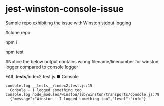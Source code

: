 # jest-winston-console-issue
Sample repo exhibiting the issue with Winston stdout logging 

#clone repo

npm i

npm test

#Notice the below output contains wrong filename/linenumber for winston logger compared to console logger

 FAIL  __tests__/index2.test.js
  ● Console

    console.log __tests__/index2.test.js:15
      Console - I logged something too
    console.log node_modules/winston/lib/winston/transports/console.js:79
      {"message":"Winston - I logged something too","level":"info"}
